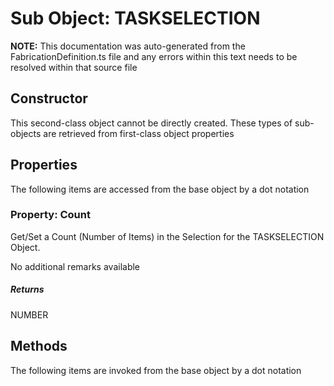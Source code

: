 # Sub Object: TASKSELECTION
**NOTE:** This documentation was auto-generated from the FabricationDefinition.ts file and any errors within this text needs to be resolved within that source file
## Constructor
This second-class object cannot be directly created. These types of sub-objects are retrieved from first-class object properties
## Properties
The following items are accessed from the base object by a dot notation
### Property: Count
Get/Set a Count (Number of Items) in the Selection for the TASKSELECTION Object.

No additional remarks available
##### Returns
NUMBER
## Methods
The following items are invoked from the base object by a dot notation
